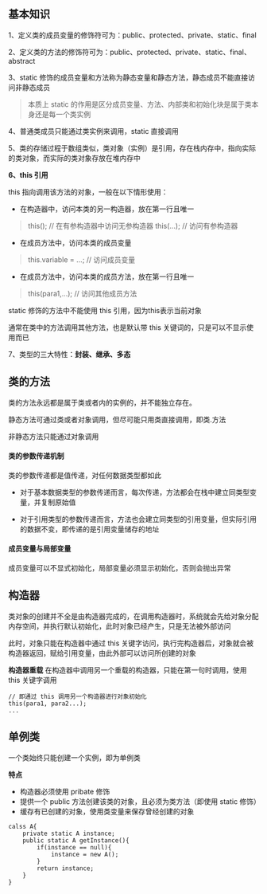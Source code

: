 ## 基本知识
1、定义类的成员变量的修饰符可为：public、protected、private、static、final

2、定义类的方法的修饰符可为：public、protected、private、static、final、abstract


3、static 修饰的成员变量和方法称为静态变量和静态方法，静态成员不能直接访问非静态成员
> 本质上 static 的作用是区分成员变量、方法、内部类和初始化块是属于类本身还是每一个类实例

4、普通类成员只能通过类实例来调用，static 直接调用

5、类的存储过程于数组类似，类对象（实例）是引用，存在栈内存中，指向实际的类对象，而实际的类对象存放在堆内存中

**6、this 引用** 

this 指向调用该方法的对象，一般在以下情形使用：
- 在构造器中，访问本类的另一构造器，放在第一行且唯一
> this();   // 在有参构造器中访问无参构造器
> this(...);    // 访问有参构造器
- 在成员方法中，访问本类的成员变量
> this.variable = ...;  // 访问成员变量
- 在成员方法中，访问本类的成员方法，放在第一行且唯一
> this(para1,...);  // 访问其他成员方法

static 修饰的方法中不能使用 this 引用，因为this表示当前对象

通常在类中的方法调用其他方法，也是默认带 this 关键词的，只是可以不显示使用而已

7、类型的三大特性：**封装、继承、多态**

## 类的方法

类的方法永远都是属于类或者内的实例的，并不能独立存在。

静态方法可通过类或者对象调用，但尽可能只用类直接调用，即类.方法

非静态方法只能通过对象调用

#### 类的参数传递机制
类的参数传递都是值传递，对任何数据类型都如此

- 对于基本数据类型的参数传递而言，每次传递，方法都会在栈中建立同类型变量，并复制原始值

- 对于引用类型的参数传递而言，方法也会建立同类型的引用变量，但实际引用的数据不变，即传递的是引用变量储存的地址

#### 成员变量与局部变量
成员变量可以不显式初始化，局部变量必须显示初始化，否则会抛出异常

## 构造器

类对象的创建并不全是由构造器完成的，在调用构造器时，系统就会先给对象分配内存空间，并执行默认初始化，此时对象已经产生，只是无法被外部访问

此时，对象只能在构造器中通过 this 关键字访问，执行完构造器后，对象就会被构造器返回，赋给引用变量，由此外部可以访问所创建的对象

**构造器重载**
在构造器中调用另一个重载的构造器，只能在第一句时调用，使用 this 关键字调用

```
// 即通过 this 调用另一个构造器进行对象初始化
this(para1, para2...);
...
```


## 单例类
一个类始终只能创建一个实例，即为单例类

**特点**

- 构造器必须使用 pribate 修饰
- 提供一个 public 方法创建该类的对象，且必须为类方法（即使用 static 修饰）
- 缓存有已创建的对象，使用类变量来保存曾经创建的对象

```
calss A{
    private static A instance;
    public static A getInstance(){
        if(instance == null){
            instance = new A();
        }
        return instance;
    }
}
```


